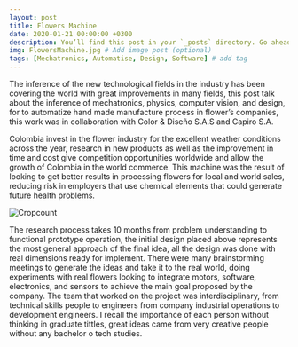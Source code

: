 ```yaml
---
layout: post
title: Flowers Machine
date: 2020-01-21 00:00:00 +0300
description: You’ll find this post in your `_posts` directory. Go ahead and edit it and re-build the site to see your changes. # Add post description (optional)
img: FlowersMachine.jpg # Add image post (optional)
tags: [Mechatronics, Automatise, Design, Software] # add tag
---
```


The inference of the new technological fields in the industry has been covering the world with great improvements in many fields, this post talk about the inference of mechatronics, physics, computer vision, and design, for to automatize hand made manufacture process in flower’s companies, this work was in collaboration with Color & Diseño S.A.S and Capiro S.A.

Colombia invest in the flower industry for the excellent weather conditions across the year, research in new products as well as the improvement in time and cost give competition opportunities worldwide and allow the growth of Colombia in the world commerce. This machine was the result of looking to get better results in processing flowers for local and world sales, reducing risk in employers that use chemical elements that could generate future health problems. 

![Cropcount]({{site.baseurl}}/assets/img/FlowersMachine/Definicion.2.jpg)

The research process takes 10 months from problem understanding to functional prototype operation, the initial design placed above represents the most general approach of the final idea, all the design was done with real dimensions ready for implement. There were many brainstorming meetings to generate the ideas and take it to the real world, doing experiments with real flowers looking to integrate motors, software, electronics, and sensors to achieve the main goal proposed by the company. The team that worked on the project was interdisciplinary, from technical skills people to engineers from company industrial operations to development engineers. I recall the importance of each person without thinking in graduate tittles, great ideas came from very creative people without any bachelor o tech studies.
